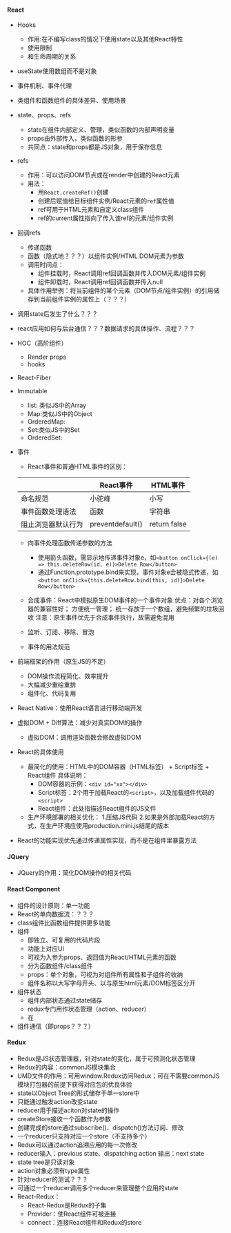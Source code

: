 

#### React
* Hooks
  * 作用:在不编写class的情况下使用state以及其他React特性
  * 使用限制
  * 和生命周期的关系
* useState使用数组而不是对象
* 事件机制、事件代理
* 类组件和函数组件的具体差异、使用场景
* state、props、refs
  * state在组件内部定义、管理，类似函数的内部声明变量
  * props由外部传入，类似函数的形参
  * 共同点：state和props都是JS对象，用于保存信息
* refs
  * 作用：可以访问DOM节点或在render中创建的React元素
  * 用法：
    * 用`React.createRef()`创建
    * 创建后赋值给目标组件实例/React元素的`ref`属性值
    * ref可用于HTML元素和自定义class组件
    * ref的current属性指向了传入该ref的元素/组件实例
* 回调refs
  * 传递函数
  * 函数（隐式地？？？）以组件实例/HTML DOM元素为参数
  * 调用时间点：
    * 组件挂载时，React调用ref回调函数并传入DOM元素/组件实例
    * 组件卸载时，React调用ref回调函数并传入null
  * 具体作用举例：将当前组件的某个元素（DOM节点/组件实例）的引用储存到当前组件实例的属性上（？？？）
* 调用state后发生了什么？？？
* react应用如何与后台通信？？？数据请求的具体操作、流程？？？
* HOC（高阶组件）
  * Render props
  * hooks
* React-Fiber
* Immutable
  * list: 类似JS中的Array
  * Map:类似JS中的Object
  * OrderedMap:
  * Set:类似JS中的Set
  * OrderedSet:
* 事件
  * React事件和普通HTML事件的区别：

  | | React事件 | HTML事件 |
  | ---- | ---- | ---- |
  | 命名规范 | 小驼峰 | 小写 |
  | 事件函数处理语法 | 函数 | 字符串 |
  |阻止浏览器默认行为|preventdefault()|return false|
  * 向事件处理函数传递参数的方法
    * 使用箭头函数，需显示地传递事件对象e，如`<button onClick={(e) => this.deleteRow(id, e)}>Delete Row</button>`
    * 通过Function.prototype.bind来实现，事件对象e会被隐式传递，如`<button onClick={this.deleteRow.bind(this, id)}>Delete Row</button>`
    
  * 合成事件：React中模拟原生DOM事件的一个事件对象
    优点：对各个浏览器的兼容性好； 方便统一管理； 统一存放于一个数组，避免频繁的垃圾回收
    注意：原生事件优先于合成事件执行，故需避免混用
  * 监听、订阅、移除、冒泡
  * 事件的用法规范
* 前端框架的作用（原生JS的不足）
  * DOM操作流程简化、效率提升
  * 大幅减少重绘重排
  * 组件化、代码复用
* React Native：使用React语言进行移动端开发
* 虚拟DOM + Diff算法：减少对真实DOM的操作
  * 虚拟DOM：调用渲染函数会修改虚拟DOM
* React的具体使用
  * 最简化的使用：HTML中的DOM容器（HTML标签） + Script标签 + React组件
  具体说明：
    * DOM容器的示例：`<div id="xx"></div>`
    * Script标签：2个用于加载React的`<script>`，以及加载组件代码的`<script>`
    * React组件：此处指描述React组件的JS文件
  * 生产环境部署的相关优化：
    1.压缩JS代码
    2.如果是外部加载React的方式，在生产环境应使用production.mini.js结尾的版本
* React的功能实现优先通过传递属性实现，而不是在组件里暴露方法


#### JQuery
* JQuery的作用：简化DOM操作的相关代码

#### React Component
* 组件的设计原则：单一功能
* React的单向数据流：？？？
* class组件比函数组件提供更多功能
* 组件
  * 即独立、可复用的代码片段
  * 功能上对应UI
  * 可视为入参为props、返回值为React/HTML元素的函数
  * 分为函数组件/class组件
  * props：单个对象，可视为对组件所有属性和子组件的收纳
  * 组件名称以大写字母开头、以与原生html元素/DOM标签区分开
* 组件状态
  * 组件内部状态通过state储存
  * redux专门用作状态管理（action、reducer）
  * 在
* 组件通信（即props？？？）

#### Redux
* Redux是JS状态管理器，针对state的变化，属于可预测化状态管理
* Redux的内容：commonJS模块集合
* UMD文件的作用：可用window.Redux访问Redux；可在不需要commonJS模块打包器的前提下获得对应包的优良体验
* state以Object Tree的形式储存于单一store中
* 只能通过触发action改变state
* reducer用于描述aciton对state的操作
* createStore接收一个函数作为参数
* 创建完成的store通过subscribe()、dispatch()方法订阅、修改
* 一个reducer只支持对应一个store（不支持多个）
* Redux可以通过action追溯应用的每一次修改
* reducer输入：previous state、dispatching action
  输出：next state
* state tree是只读对象
* action对象必须有type属性
* 针对reducer的测试？？？
* 可通过一个reducer调用多个reducer来管理整个应用的state
* React-Redux：
  * React-Redux是Redux的子集
  * Provider：使React组件可被连接
  * connect：连接React组件和Redux的store